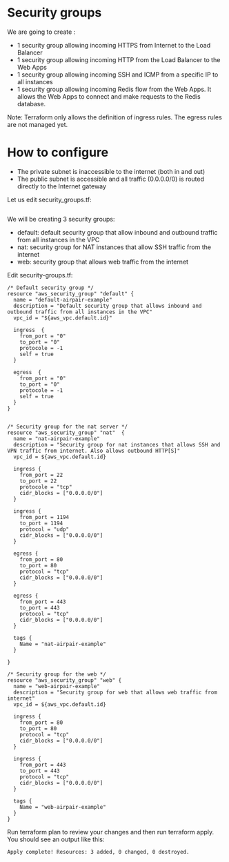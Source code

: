 # Security groups

We are going to create :
- 1 security group allowing incoming HTTPS from Internet to the Load Balancer
- 1 security group allowing incoming HTTP from the Load Balancer to the Web Apps
- 1 security group allowing incoming SSH and ICMP from a specific IP to all instances
- 1 security group allowing incoming Redis flow from the Web Apps. It allows the Web Apps to connect and make requests to the Redis database.

Note: Terraform only allows the definition of ingress rules. The egress rules are not managed yet.

# How to configure
- The private subnet is inaccessible to the internet (both in and out)
- The public subnet is accessible and all traffic (0.0.0.0/0) is routed directly to the Internet gateway

 

Let us edit security_groups.tf:
```console

```


We will be creating 3 security groups:

- default: default security group that allow inbound and outbound traffic from all instances in the VPC
- nat: security group for NAT instances that allow SSH traffic from the internet
- web: security group that allows web traffic from the internet

Edit security-groups.tf:
```console
/* Default security group */
resource "aws_security_group" "default" {
  name = "default-airpair-example"
  description = "Default security group that allows inbound and outbound traffic from all instances in the VPC"
  vpc_id = "${aws_vpc.default.id}"
  
  ingress  {
    from_port = "0"
    to_port = "0"
    protocole = -1
    self = true  
  }
  
  egress  {
    from_port = "0"
    to_port = "0"
    protocole = -1
    self = true  
  }
}


/* Security group for the nat server */
resource "aws_security_group" "nat"  {
  name = "nat-airpair-example"
  description = "Security group for nat instances that allows SSH and VPN traffic from internet. Also allows outbound HTTP[S]"
  vpc_id = ${aws_vpc.default.id}
  
  ingress {
    from_port = 22
    to_port = 22
    protocole = "tcp"
    cidr_blocks = ["0.0.0.0/0"]
  }
  
  ingress {
    from_port = 1194
    to_port = 1194
    protocol = "udp"
    cidr_blocks = ["0.0.0.0/0"]
  }
  
  egress {
    from_port = 80
    to_port = 80
    protocol = "tcp"
    cidr_blocks = ["0.0.0.0/0"]
  }
  
  egress {
    from_port = 443
    to_port = 443
    protocol = "tcp"
    cidr_blocks = ["0.0.0.0/0"]
  }
  
  tags {
    Name = "nat-airpair-example"
  }
  
}

/* Security group for the web */
resource "aws_security_group" "web" {
  name = "web-airpair-example"
  description = "Security group for web that allows web traffic from internet"
  vpc_id = ${aws_vpc.default.id}
  
  ingress {
    from_port = 80
    to_port = 80
    protocol = "tcp"
    cidr_blocks = ["0.0.0.0/0"]
  }
  
  ingress {
    from_port = 443
    to_port = 443
    protocol = "tcp"
    cidr_blocks = ["0.0.0.0/0"]
  }
  
  tags {
    Name = "web-airpair-example"
  }
}
```

Run terraform plan to review your changes and then run terraform apply. You should see an output like this:
```console
Apply complete! Resources: 3 added, 0 changed, 0 destroyed.
```

